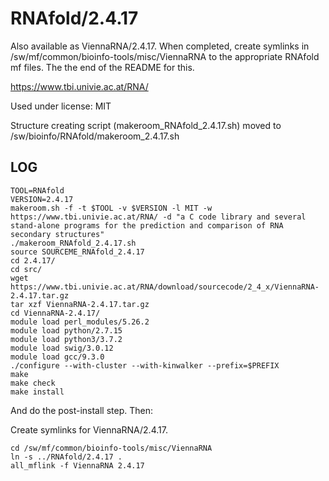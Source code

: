 RNAfold/2.4.17
========================

Also available as ViennaRNA/2.4.17.  When completed, create symlinks in /sw/mf/common/bioinfo-tools/misc/ViennaRNA to the appropriate RNAfold mf files.  The the end of the README for this.

<https://www.tbi.univie.ac.at/RNA/>

Used under license:
MIT

Structure creating script (makeroom_RNAfold_2.4.17.sh) moved to /sw/bioinfo/RNAfold/makeroom_2.4.17.sh


LOG
---

    TOOL=RNAfold
    VERSION=2.4.17
    makeroom.sh -f -t $TOOL -v $VERSION -l MIT -w https://www.tbi.univie.ac.at/RNA/ -d "a C code library and several stand-alone programs for the prediction and comparison of RNA secondary structures" 
    ./makeroom_RNAfold_2.4.17.sh 
    source SOURCEME_RNAfold_2.4.17 
    cd 2.4.17/
    cd src/
    wget https://www.tbi.univie.ac.at/RNA/download/sourcecode/2_4_x/ViennaRNA-2.4.17.tar.gz
    tar xzf ViennaRNA-2.4.17.tar.gz 
    cd ViennaRNA-2.4.17/
    module load perl_modules/5.26.2
    module load python/2.7.15
    module load python3/3.7.2
    module load swig/3.0.12
    module load gcc/9.3.0
    ./configure --with-cluster --with-kinwalker --prefix=$PREFIX
    make
    make check
    make install

And do the post-install step.  Then:

Create symlinks for ViennaRNA/2.4.17.

    cd /sw/mf/common/bioinfo-tools/misc/ViennaRNA
    ln -s ../RNAfold/2.4.17 .
    all_mflink -f ViennaRNA 2.4.17
